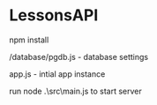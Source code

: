 # LessonsAPI
npm install

/database/pgdb.js - database settings

app.js - intial app instance 

run node .\src\main.js to start server
